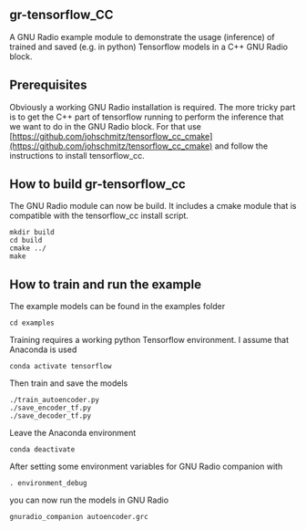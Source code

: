 gr-tensorflow_CC
----------------

A GNU Radio example module to demonstrate the usage (inference) of trained and saved (e.g. in python) Tensorflow models in a C++ GNU Radio block.

Prerequisites
-------------

Obviously a working GNU Radio installation is required.
The more tricky part is to get the C++ part of tensorflow running to perform the inference that we want to do in the GNU Radio block. For that use [https://github.com/johschmitz/tensorflow_cc_cmake](https://github.com/johschmitz/tensorflow_cc_cmake) and follow the instructions to install tensorflow_cc.

How to build gr-tensorflow_cc
-----------------------------

The GNU Radio module can now be build.
It includes a cmake module that is compatible with the tensorflow_cc install script.

    mkdir build
    cd build
    cmake ../
    make

How to train and run the example
--------------------------------

The example models can be found in the examples folder

    cd examples

Training requires a working python Tensorflow environment.
I assume that Anaconda is used

    conda activate tensorflow

Then train and save the models

    ./train_autoencoder.py
    ./save_encoder_tf.py
    ./save_decoder_tf.py

Leave the Anaconda environment

    conda deactivate

After setting some environment variables for GNU Radio companion with

    . environment_debug

you can now run the models in GNU Radio

    gnuradio_companion autoencoder.grc
